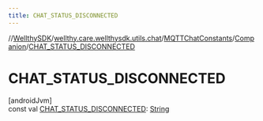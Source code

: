 ```yaml
---
title: CHAT_STATUS_DISCONNECTED
---
```

//[WellthySDK](../../../../index.html)/[wellthy.care.wellthysdk.utils.chat](../../index.html)/[MQTTChatConstants](../index.html)/[Companion](index.html)/[CHAT_STATUS_DISCONNECTED](-c-h-a-t_-s-t-a-t-u-s_-d-i-s-c-o-n-n-e-c-t-e-d.html)



# CHAT_STATUS_DISCONNECTED



[androidJvm]\
const val [CHAT_STATUS_DISCONNECTED](-c-h-a-t_-s-t-a-t-u-s_-d-i-s-c-o-n-n-e-c-t-e-d.html): [String](https://kotlinlang.org/api/latest/jvm/stdlib/kotlin/-string/index.html)




